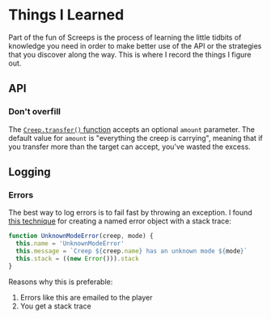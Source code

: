# Things I Learned

Part of the fun of Screeps is the process of learning the little tidbits of knowledge you need in order to make better use of the API or the strategies that you discover along the way. This is where I record the things I figure out.

## API

### Don't overfill

The [`Creep.transfer()` function](https://docs.screeps.com/api/#Creep.transfer) accepts an optional `amount` parameter. The default value for `amount` is "everything the creep is carrying", meaning that if you transfer more than the target can accept, you've wasted the excess.

## Logging

### Errors

The best way to log errors is to fail fast by throwing an exception. I found [this technique](https://github.com/screepers/screeps-profiler/blob/4014ef56997d520295a481a28f5cd6acf70042f0/screeps-profiler.js#L7-L11) for creating a named error object with a stack trace:

```javascript
function UnknownModeError(creep, mode) {
  this.name = 'UnknownModeError'
  this.message = `Creep ${creep.name} has an unknown mode ${mode}`
  this.stack = ((new Error())).stack
}
```

Reasons why this is preferable:

1. Errors like this are emailed to the player
1. You get a stack trace
